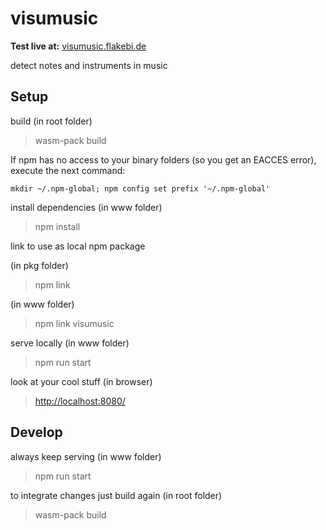 # visumusic

**Test live at:** [visumusic.flakebi.de](visumusic.flakebi.de)

detect notes and instruments in music

## Setup

build (in root folder)
> wasm-pack build

If npm has no access to your binary folders (so you get an EACCES error), execute the next command:
```
mkdir ~/.npm-global; npm config set prefix '~/.npm-global'
```

install dependencies (in www folder)
> npm install

link to use as local npm package

(in pkg folder)
> npm link

(in www folder)
> npm link visumusic

serve locally (in www folder)
> npm run start

look at your cool stuff (in browser)
> <http://localhost:8080/>

## Develop

always keep serving (in www folder)
> npm run start

to integrate changes just build again (in root folder)
> wasm-pack build
